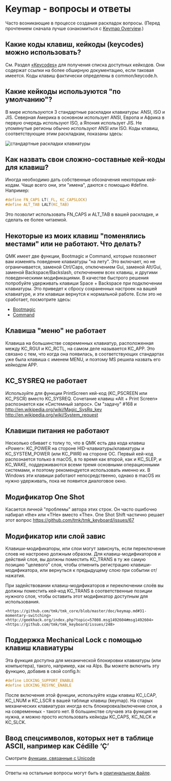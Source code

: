 # Keymap - вопросы и ответы


Часто возникающие в процессе создания раскладок вопросы.
(Перед прочтением сначала лучше ознакомиться с [Keymap Overview](https://docs.qmk.fm/#/keymap).)

## Какие коды клавиш, кейкоды (keycodes) можно использовать?

См. Раздел [«Keycodes»](https://docs.qmk.fm/#/keycodes) для получения списка доступных кейкодов. Они содержат ссылки на более обширную документацию, если таковая имеется.
Коды клавиш фактически определены в common/keycode.h.

## Какие кейкоды используются "по умолчанию"?

В мире используются 3 стандартные раскладки клавиатуры: ANSI, ISO и JIS. Северная Америка в основном использует ANSI, Европа и Африка в первую очередь используют ISO, а Япония использует JIS. 
Не упомянутые регионы обычно используют ANSI или ISO. Коды клавиш, соответствующие этим раскладкам, показаны здесь:

![стандартные раскладки клавиатуры](https://i.imgur.com/5wsh5wM.png)

## Как назвать свои сложно-составные кей-коды для клавиш?

Иногда необходимо дать собственные обозначения некоторым кей-кодам. Чаще всего они, эти "имена", даются с помощью #define.
Например:
```c
#define FN_CAPS LT(_FL, KC_CAPSLOCK)
#define ALT_TAB LALT(KC_TAB)
```

Это позволит использовать FN_CAPS и ALT_TAB в вашей раскладке, и сделать ее более читаемой.

## Некоторые из моих клавиш "поменялись местами" или не работают. Что делать?

QMK имеет две функции, Bootmagic и Command, которые позволяют вам изменять поведение клавиатуры "на лету". 
Это включает, но не ограничивается, заменой Ctrl/Caps, отключением Gui, заменой Alt/Gui, заменой Backspace/Backslash, отключением всех клавиш, и другими поведенческими модификациями.
В качестве быстрого решения попробуйте удерживать клавиши Space + Backspace при подключении клавиатуры. 
Это приведет к сбросу сохраненных настроек на вашей клавиатуре, и эти клавиши вернутся к нормальной работе. Если это не сработает, посмотрите здесь:
* [Bootmagic](https://docs.qmk.fm/#/feature_bootmagic)
* [Command](https://docs.qmk.fm/#/feature_command)

## Клавиша "меню" не работает

Клавиша на большинстве современных клавиатур, расположенная между KC_RGUI и KC_RCTL, на самом деле называется KC_APP. 
Это связано с тем, что когда она появилась, в соответствующих стандартах уже была клавиша с именем MENU, и поэтому MS решила назвать его кейкодом APP.

## KC_SYSREQ не работает

Используйте для функции PrintScreen кей-код (KC_PSCREEN или KC_PSCR) вместо KC_SYSREQ. 
Сочетание клавиш «Alt + Print Screen» распознается как «Системный запрос».
См "задачу" #168 и
    <http://en.wikipedia.org/wiki/Magic_SysRq_key>
    <http://en.wikipedia.org/wiki/System_request>

## Клавиши питания не работают

Несколько сбивает с толку то, что в QMK есть два кода клавиш «Power»: KC_POWER на стороне HID-клавиатуры/клавиатуры и KC_SYSTEM_POWER (или KC_PWR) на стороне ОС.
Первый кей-код распознается только в macOS, в то время как второй, как и KC_SLEP, и KC_WAKE, поддерживаются всеми тремя основными операционными системами, и поэтому рекомендуется использовать именно их. 
В Windows эти клавиши работают непосредственно, однако в macOS их нужно удерживать, пока не появится диалоговое окно.


## Модификатор One Shot

Касается личной "проблемы" автора этих строк. Он часто ошибочно набирал «the» или «THe» вместо «The». One Shot Shift частично решает этот вопрос <https://github.com/tmk/tmk_keyboard/issues/67>


## Модификатор или слой завис

Клавиши-модификаторы, или слои могут зависнуть, если переключение слоев не настроено должным образом.
Для клавиш-модификаторов и действий слоя, вы должны поместить KC_TRANS в ту же самую позицию "целевого" слоя, чтобы отменить регистрацию клавиши-модификатора, или вернуться к предыдущему слою при событии от/нажатия.

При задействовании клавиш-модификаторов и переключении слоёв вы должны поместить кей-код KC_TRANS в соответственные позиции нужного слоя, чтобы оставить этот модификатор доступным для использования.

    <https://github.com/tmk/tmk_core/blob/master/doc/keymap.md#31-momentary-switching>
    <http://geekhack.org/index.php?topic=57008.msg1492604#msg1492604>
    <https://github.com/tmk/tmk_keyboard/issues/248>

## Поддержка Mechanical Lock с помощью клавиш клавиатуры

Эта функция доступна для механической блокировки клавиатуры (или компьютера), такого, например, как на Alps. 
Вы можете включить эту функцию, добавив в свой config.h:
```c
#define LOCKING_SUPPORT_ENABLE
#define LOCKING_RESYNC_ENABLE
```

После включения этой функции, используйте коды клавиш KC_LCAP, KC_LNUM и KC_LSCR в вашей таблице клавиш (keymap).
На старых механических клавиатурах иногда есть блокировка/включение слоя, а на современных - такого нет. В большинстве случаев эта функция не нужна, и можно просто использовать кейкоды KC_CAPS, KC_NLCK и KC_SLCK.

## Ввод спецсимволов, которых нет в таблице ASCII, например как Cédille ‘Ç’

Смотрите [функции, связанные с Unicode](https://docs.qmk.fm/#/feature_unicode)

---

Ответы на остальные вопросы могут быть в [оригинальном файле](https://github.com/qmk/qmk_firmware/tree/master/docs/faq_keymap.md).
